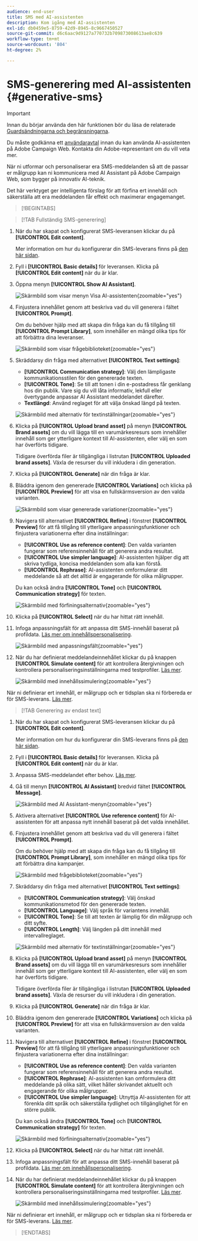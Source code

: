 ```yaml
---
audience: end-user
title: SMS med AI-assistenten
description: Kom igång med AI-assistenten
exl-id: db0459e5-8759-42d9-8945-8c9667450527
source-git-commit: d6c6aac9d9127a770732b709873008613ae8c639
workflow-type: tm+mt
source-wordcount: '804'
ht-degree: 2%

---
```


# SMS-generering med AI-assistenten {#generative-sms}

>[!IMPORTANT]
>
>Innan du börjar använda den här funktionen bör du läsa de relaterade [Guardsändningarna och begränsningarna](generative-gs.md#generative-guardrails).
></br>
>
>Du måste godkänna ett [användaravtal](https://www.adobe.com/legal/licenses-terms/adobe-dx-gen-ai-user-guidelines.html) innan du kan använda AI-assistenten på Adobe Campaign Web. Kontakta din Adobe-representant om du vill veta mer.

När ni utformar och personaliserar era SMS-meddelanden så att de passar er målgrupp kan ni kommunicera med AI Assistant på Adobe Campaign Web, som bygger på innovativ AI-teknik.

Det här verktyget ger intelligenta förslag för att förfina ert innehåll och säkerställa att era meddelanden får effekt och maximerar engagemanget.

>[!BEGINTABS]

>[!TAB Fullständig SMS-generering]

1. När du har skapat och konfigurerat SMS-leveransen klickar du på **[!UICONTROL Edit content]**.

   Mer information om hur du konfigurerar din SMS-leverans finns på [den här sidan](../sms/create-sms.md).

1. Fyll i **[!UICONTROL Basic details]** för leveransen. Klicka på **[!UICONTROL Edit content]** när du är klar.

1. Öppna menyn **[!UICONTROL Show AI Assistant]**.

   ![Skärmbild som visar menyn Visa AI-assistenten](assets/sms-genai-1.png){zoomable="yes"}

1. Finjustera innehållet genom att beskriva vad du vill generera i fältet **[!UICONTROL Prompt]**.

   Om du behöver hjälp med att skapa din fråga kan du få tillgång till **[!UICONTROL Prompt Library]**, som innehåller en mängd olika tips för att förbättra dina leveranser.

   ![Skärmbild som visar frågebiblioteket](assets/sms-genai-2.png){zoomable="yes"}

1. Skräddarsy din fråga med alternativet **[!UICONTROL Text settings]**:

   * **[!UICONTROL Communication strategy]**: Välj den lämpligaste kommunikationsstilen för den genererade texten.
   * **[!UICONTROL Tone]**: Se till att tonen i din e-postadress får genklang hos din publik. Vare sig du vill låta informativ, lekfull eller övertygande anpassar AI Assistant meddelandet därefter.
   * **Textlängd**: Använd reglaget för att välja önskad längd på texten.

   ![Skärmbild med alternativ för textinställningar](assets/sms-genai-3.png){zoomable="yes"}

1. Klicka på **[!UICONTROL Upload brand asset]** på menyn **[!UICONTROL Brand assets]** om du vill lägga till en varumärkesresurs som innehåller innehåll som ger ytterligare kontext till AI-assistenten, eller välj en som har överförts tidigare.

   Tidigare överförda filer är tillgängliga i listrutan **[!UICONTROL Uploaded brand assets]**. Växla de resurser du vill inkludera i din generation.

1. Klicka på **[!UICONTROL Generate]** när din fråga är klar.

1. Bläddra igenom den genererade **[!UICONTROL Variations]** och klicka på **[!UICONTROL Preview]** för att visa en fullskärmsversion av den valda varianten.

   ![Skärmbild som visar genererade variationer](assets/sms-genai-4.png){zoomable="yes"}

1. Navigera till alternativet **[!UICONTROL Refine]** i fönstret **[!UICONTROL Preview]** för att få tillgång till ytterligare anpassningsfunktioner och finjustera variationerna efter dina inställningar:

   * **[!UICONTROL Use as reference content]**: Den valda varianten fungerar som referensinnehåll för att generera andra resultat.
   * **[!UICONTROL Use simpler language]**: AI-assistenten hjälper dig att skriva tydliga, koncisa meddelanden som alla kan förstå.
   * **[!UICONTROL Rephrase]**: AI-assistenten omformulerar ditt meddelande så att det alltid är engagerande för olika målgrupper.

   Du kan också ändra **[!UICONTROL Tone]** och **[!UICONTROL Communication strategy]** för texten.

   ![Skärmbild med förfiningsalternativ](assets/sms-genai-5.png){zoomable="yes"}

1. Klicka på **[!UICONTROL Select]** när du har hittat rätt innehåll.

1. Infoga anpassningsfält för att anpassa ditt SMS-innehåll baserat på profildata. [Läs mer om innehållspersonalisering](../personalization/personalize.md).

   ![Skärmbild med anpassningsfält](assets/sms-genai-5.png){zoomable="yes"}

1. När du har definierat meddelandeinnehållet klickar du på knappen **[!UICONTROL Simulate content]** för att kontrollera återgivningen och kontrollera personaliseringsinställningarna med testprofiler. [Läs mer](../preview-test/preview-content.md).

   ![Skärmbild med innehållssimulering](assets/sms-genai-6.png){zoomable="yes"}

När ni definierar ert innehåll, er målgrupp och er tidsplan ska ni förbereda er för SMS-leverans. [Läs mer](../monitor/prepare-send.md).

>[!TAB Generering av endast text]

1. När du har skapat och konfigurerat SMS-leveransen klickar du på **[!UICONTROL Edit content]**.

   Mer information om hur du konfigurerar din SMS-leverans finns på [den här sidan](../sms/create-sms.md).

1. Fyll i **[!UICONTROL Basic details]** för leveransen. Klicka på **[!UICONTROL Edit content]** när du är klar.

1. Anpassa SMS-meddelandet efter behov. [Läs mer](../sms/content-sms.md).

1. Gå till menyn **[!UICONTROL AI Assistant]** bredvid fältet **[!UICONTROL Message]**.

   ![Skärmbild med AI Assistant-menyn](assets/sms-text-1.png){zoomable="yes"}

1. Aktivera alternativet **[!UICONTROL Use reference content]** för AI-assistenten för att anpassa nytt innehåll baserat på det valda innehållet.

1. Finjustera innehållet genom att beskriva vad du vill generera i fältet **[!UICONTROL Prompt]**.

   Om du behöver hjälp med att skapa din fråga kan du få tillgång till **[!UICONTROL Prompt Library]**, som innehåller en mängd olika tips för att förbättra dina kampanjer.

   ![Skärmbild med frågebiblioteket](assets/sms-text-2.png){zoomable="yes"}

1. Skräddarsy din fråga med alternativet **[!UICONTROL Text settings]**:

   * **[!UICONTROL Communication strategy]**: Välj önskad kommunikationsmetod för den genererade texten.
   * **[!UICONTROL Language]**: Välj språk för variantens innehåll.
   * **[!UICONTROL Tone]**: Se till att texten är lämplig för din målgrupp och ditt syfte.
   * **[!UICONTROL Length]**: Välj längden på ditt innehåll med intervallreglaget.

   ![Skärmbild med alternativ för textinställningar](assets/sms-text-3.png){zoomable="yes"}

1. Klicka på **[!UICONTROL Upload brand asset]** på menyn **[!UICONTROL Brand assets]** om du vill lägga till en varumärkesresurs som innehåller innehåll som ger ytterligare kontext till AI-assistenten, eller välj en som har överförts tidigare.

   Tidigare överförda filer är tillgängliga i listrutan **[!UICONTROL Uploaded brand assets]**. Växla de resurser du vill inkludera i din generation.

1. Klicka på **[!UICONTROL Generate]** när din fråga är klar.

1. Bläddra igenom den genererade **[!UICONTROL Variations]** och klicka på **[!UICONTROL Preview]** för att visa en fullskärmsversion av den valda varianten.

1. Navigera till alternativet **[!UICONTROL Refine]** i fönstret **[!UICONTROL Preview]** för att få tillgång till ytterligare anpassningsfunktioner och finjustera variationerna efter dina inställningar:

   * **[!UICONTROL Use as reference content]**: Den valda varianten fungerar som referensinnehåll för att generera andra resultat.
   * **[!UICONTROL Rephrase]**: AI-assistenten kan omformulera ditt meddelande på olika sätt, vilket håller skrivandet aktuellt och engagerande för olika målgrupper.
   * **[!UICONTROL Use simpler language]**: Utnyttja AI-assistenten för att förenkla ditt språk och säkerställa tydlighet och tillgänglighet för en större publik.

   Du kan också ändra **[!UICONTROL Tone]** och **[!UICONTROL Communication strategy]** för texten.

   ![Skärmbild med förfiningsalternativ](assets/sms-text-4.png){zoomable="yes"}

1. Klicka på **[!UICONTROL Select]** när du har hittat rätt innehåll.

1. Infoga anpassningsfält för att anpassa ditt SMS-innehåll baserat på profildata. [Läs mer om innehållspersonalisering](../personalization/personalize.md).

1. När du har definierat meddelandeinnehållet klickar du på knappen **[!UICONTROL Simulate content]** för att kontrollera återgivningen och kontrollera personaliseringsinställningarna med testprofiler. [Läs mer](../preview-test/preview-content.md).

   ![Skärmbild med innehållssimulering](assets/sms-text-5.png){zoomable="yes"}

När ni definierar ert innehåll, er målgrupp och er tidsplan ska ni förbereda er för SMS-leverans. [Läs mer](../monitor/prepare-send.md).

>[!ENDTABS]